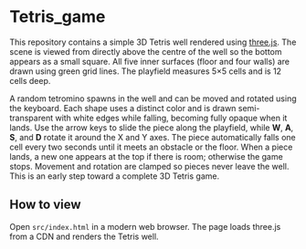 # Tetris_game

This repository contains a simple 3D Tetris well rendered using [three.js](https://threejs.org/). The scene is viewed from directly above the centre of the well so the bottom appears as a small square. All five inner surfaces (floor and four walls) are drawn using green grid lines. The playfield measures 5×5 cells and is 12 cells deep.

A random tetromino spawns in the well and can be moved and rotated using the keyboard. Each shape uses a distinct color and is drawn semi-transparent with white edges while falling, becoming fully opaque when it lands. Use the arrow keys to slide the piece along the playfield, while **W**, **A**, **S**, and **D** rotate it around the X and Y axes. The piece automatically falls one cell every two seconds until it meets an obstacle or the floor. When a piece lands, a new one appears at the top if there is room; otherwise the game stops. Movement and rotation are clamped so pieces never leave the well. This is an early step toward a complete 3D Tetris game.

## How to view

Open `src/index.html` in a modern web browser. The page loads three.js from a CDN and renders the Tetris well.
